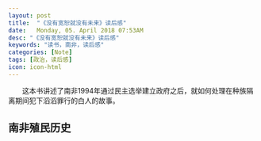 ```yaml
---
layout: post
title:  "《没有宽恕就没有未来》读后感"
date:   Monday, 05. April 2018 07:53AM 
desc: "《没有宽恕就没有未来》读后感"
keywords: "读书，南非，读后感"
categories: [Note]
tags: [政治，读后感]
icon: icon-html
---
```

&emsp;&emsp;这本书讲述了南非1994年通过民主选举建立政府之后，就如何处理在种族隔离期间犯下滔滔罪行的白人的故事。
## 南非殖民历史
